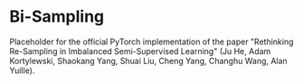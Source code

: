 # Bi-Sampling
Placeholder for the official PyTorch implementation of the paper "Rethinking Re-Sampling in Imbalanced Semi-Supervised Learning" (Ju He, Adam Kortylewski, Shaokang Yang, Shuai Liu, Cheng Yang, Changhu Wang, Alan Yuille).
